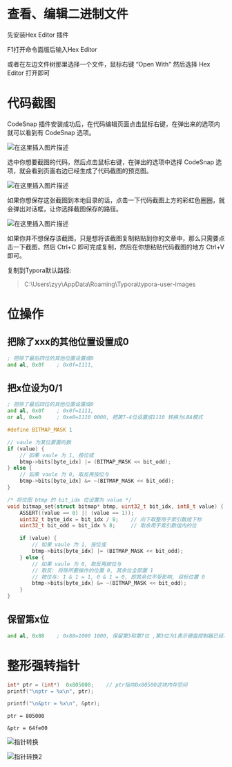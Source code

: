 # 查看、编辑二进制文件

先安装Hex Editor 插件

F1打开命令面版后输入Hex Editor

或者在左边文件树那里选择一个文件，鼠标右键 “Open With" 然后选择 Hex Editor 打开即可



# 代码截图

CodeSnap 插件安装成功后，在代码编辑页面点击鼠标右键，在弹出来的选项内就可以看到有 CodeSnap 选项。

![在这里插入图片描述](https://img-blog.csdnimg.cn/cffd216c7460445abd197df54aa55a89.png?x-oss-process=image/watermark,type_d3F5LXplbmhlaQ,shadow_50,text_Q1NETiBAWUplcg==,size_20,color_FFFFFF,t_70,g_se,x_16)

选中你想要截图的代码，然后点击鼠标右键，在弹出的选项中选择 CodeSnap 选项，就会看到页面右边已经生成了代码截图的预览图。

![在这里插入图片描述](https://img-blog.csdnimg.cn/a22454d930fe41b8a9e5a1f4018c73e3.png?x-oss-process=image/watermark,type_d3F5LXplbmhlaQ,shadow_50,text_Q1NETiBAWUplcg==,size_20,color_FFFFFF,t_70,g_se,x_16)

如果你想保存这张截图到本地目录的话，点击一下代码截图上方的彩虹色圈圈，就会弹出对话框，让你选择截图保存的路径。

![在这里插入图片描述](https://img-blog.csdnimg.cn/d4c92d5bdcc94c00b2bad2e0f6a95f53.png?x-oss-process=image/watermark,type_d3F5LXplbmhlaQ,shadow_50,text_Q1NETiBAWUplcg==,size_20,color_FFFFFF,t_70,g_se,x_16)

如果你并不想保存该截图，只是想将该截图复制粘贴到你的文章中，那么只需要点击一下截图，然后 Ctrl+C 即可完成复制，然后在你想粘贴代码截图的地方 Ctrl+V 即可。

复制到Typora默认路径: 

> C:\Users\zyy\AppData\Roaming\Typora\typora-user-images



# 位操作

## 把除了xxx的其他位置设置成0

```asm
; 把除了最后四位的其他位置设置成0
and al, 0x0f    ; 0x0f=1111, 
```



## 把x位设为0/1

```asm
; 把除了最后四位的其他位置设置成0
and al, 0x0f    ; 0x0f=1111, 
or al, 0xe0     ; 0xe0=1110 0000, 把第7-4位设置成1110 转换为LBA模式
```

```c
#define BITMAP_MASK 1

// vaule 为某位要置的数
if (value) {
	// 如果 vaule 为 1, 按位或
	btmp->bits[byte_idx] |= (BITMAP_MASK << bit_odd);
} else {
	// 如果 vaule 为 0, 取反再按位与
	btmp->bits[byte_idx] &= ~(BITMAP_MASK << bit_odd);
}

/* 将位图 btmp 的 bit_idx 位设置为 value */
void bitmap_set(struct bitmap* btmp, uint32_t bit_idx, int8_t value) {
    ASSERT((value == 0) || (value == 1));
    uint32_t byte_idx = bit_idx / 8;    // 向下取整用于索引数组下标
    uint32_t bit_odd = bit_idx % 8;     // 取余用于索引数组内的位

    if (value) {
        // 如果 vaule 为 1, 按位或
        btmp->bits[byte_idx] |= (BITMAP_MASK << bit_odd);
    } else {
        // 如果 vaule 为 0, 取反再按位与
        // 取反: 将除所要操作的位置 0, 其余位全部置 1
        // 按位与: 1 & 1 = 1, 0 & 1 = 0, 即其余位不受影响, 目标位置 0
        btmp->bits[byte_idx] &= ~(BITMAP_MASK << bit_odd);
    }
}
```



## 保留第x位

```asm
and al, 0x88    ; 0x88=1000 1000, 保留第3和第7位 ,第3位为1表示硬盘控制器已经准备好数据， 第7位为1表示硬盘很忙
```



# 整形强转指针

```c
int* ptr = (int*)  0x805000;	// ptr指向0x80500这块内存空间
printf("\nptr = %x\n", ptr);

printf("\n&ptr = %x\n", &ptr);
```

```
ptr = 805000

&ptr = 64fe00
```

![指针转换](E:\操作系统真象还原\note\picture\指针转换.png)

![指针转换2](E:\操作系统真象还原\note\picture\指针转换2.png)

